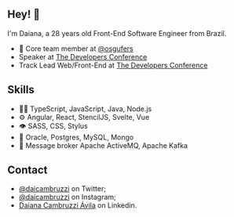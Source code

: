 ## Hey! 👋
I'm Daiana, a 28 years old Front-End Software Engineer from Brazil.

- 👥 Core team member at [@osgufers](https://github.com/osgufers)
- Speaker at [The Developers Conference](https://thedevconf.com/pt)
- Track Lead Web/Front-End at [The Developers Conference](https://thedevconf.com/pt)

## Skills
- 👨‍💻 TypeScript, JavaScript, Java, Node.js
- ⚙️ Angular, React, StencilJS, Svelte, Vue 
- 👁️ SASS, CSS, Stylus
- 💽 Oracle, Postgres, MySQL, Mongo
- 💬 Message broker Apache ActiveMQ, Apache Kafka

## Contact
- [@daicambruzzi](https://twitter.com/DaiCambruzzi) on Twitter;
- [@daicambruzzi](https://instagram.com/daicambruzzi) on Instagram;
- [Daiana Cambruzzi Ávila](https://www.linkedin.com/in/daiana-cambruzzi-avila-860b17102/) on Linkedin.

